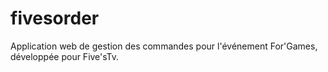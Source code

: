 # fivesorder
Application web de gestion des commandes pour l'événement For'Games, développée pour Five'sTv.
